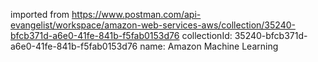 imported from https://www.postman.com/api-evangelist/workspace/amazon-web-services-aws/collection/35240-bfcb371d-a6e0-41fe-841b-f5fab0153d76
collectionId: 35240-bfcb371d-a6e0-41fe-841b-f5fab0153d76
name: Amazon Machine Learning